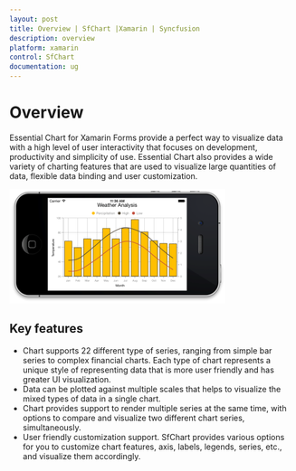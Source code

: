 ```yaml
---
layout: post
title: Overview | SfChart |Xamarin | Syncfusion
description: overview
platform: xamarin
control: SfChart
documentation: ug
---
```


# Overview

Essential Chart for Xamarin Forms provide a perfect way to visualize data with a high level of user interactivity that focuses on development, productivity and simplicity of use. Essential Chart also provides a wide variety of charting features that are used to visualize large quantities of data, flexible data binding and user customization.

![](Overview_images/img1.png)



## Key features

* Chart supports 22 different type of series, ranging from simple bar series to complex financial charts. Each type of chart represents a unique style of representing data that is more user friendly and has greater UI visualization.
* Data can be plotted against multiple scales that helps to visualize the mixed types of data in a single chart.
* Chart provides support to render multiple series at the same time, with options to compare and visualize two different chart series, simultaneously.
* User friendly customization support. SfChart provides various options for you to customize chart features, axis, labels, legends, series, etc., and visualize them accordingly. 
